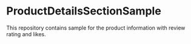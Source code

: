 # ProductDetailsSectionSample
This repository contains sample for the product information with review rating and likes.
